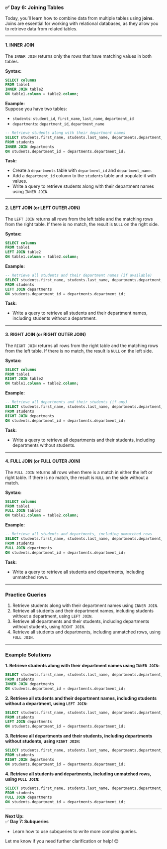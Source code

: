 ### ✅ **Day 6: Joining Tables**  
Today, you’ll learn how to combine data from multiple tables using **joins**. Joins are essential for working with relational databases, as they allow you to retrieve data from related tables.

---

#### **1. INNER JOIN**  
The `INNER JOIN` returns only the rows that have matching values in both tables.  

**Syntax:**  
```sql
SELECT columns
FROM table1
INNER JOIN table2
ON table1.column = table2.column;
```

**Example:**  
Suppose you have two tables:  
- `students`: `student_id`, `first_name`, `last_name`, `department_id`  
- `departments`: `department_id`, `department_name`  

```sql
-- Retrieve students along with their department names
SELECT students.first_name, students.last_name, departments.department_name
FROM students
INNER JOIN departments
ON students.department_id = departments.department_id;
```

**Task:**  
- Create a `departments` table with `department_id` and `department_name`.  
- Add a `department_id` column to the `students` table and populate it with values.  
- Write a query to retrieve students along with their department names using `INNER JOIN`.  

---

#### **2. LEFT JOIN (or LEFT OUTER JOIN)**  
The `LEFT JOIN` returns all rows from the left table and the matching rows from the right table. If there is no match, the result is `NULL` on the right side.  

**Syntax:**  
```sql
SELECT columns
FROM table1
LEFT JOIN table2
ON table1.column = table2.column;
```

**Example:**  
```sql
-- Retrieve all students and their department names (if available)
SELECT students.first_name, students.last_name, departments.department_name
FROM students
LEFT JOIN departments
ON students.department_id = departments.department_id;
```

**Task:**  
- Write a query to retrieve all students and their department names, including students without a department.  

---

#### **3. RIGHT JOIN (or RIGHT OUTER JOIN)**  
The `RIGHT JOIN` returns all rows from the right table and the matching rows from the left table. If there is no match, the result is `NULL` on the left side.  

**Syntax:**  
```sql
SELECT columns
FROM table1
RIGHT JOIN table2
ON table1.column = table2.column;
```

**Example:**  
```sql
-- Retrieve all departments and their students (if any)
SELECT students.first_name, students.last_name, departments.department_name
FROM students
RIGHT JOIN departments
ON students.department_id = departments.department_id;
```

**Task:**  
- Write a query to retrieve all departments and their students, including departments without students.  

---

#### **4. FULL JOIN (or FULL OUTER JOIN)**  
The `FULL JOIN` returns all rows when there is a match in either the left or right table. If there is no match, the result is `NULL` on the side without a match.  

**Syntax:**  
```sql
SELECT columns
FROM table1
FULL JOIN table2
ON table1.column = table2.column;
```

**Example:**  
```sql
-- Retrieve all students and departments, including unmatched rows
SELECT students.first_name, students.last_name, departments.department_name
FROM students
FULL JOIN departments
ON students.department_id = departments.department_id;
```

**Task:**  
- Write a query to retrieve all students and departments, including unmatched rows.  

---

### **Practice Queries**  
1. Retrieve students along with their department names using `INNER JOIN`.  
2. Retrieve all students and their department names, including students without a department, using `LEFT JOIN`.  
3. Retrieve all departments and their students, including departments without students, using `RIGHT JOIN`.  
4. Retrieve all students and departments, including unmatched rows, using `FULL JOIN`.  

---

### **Example Solutions**  

**1. Retrieve students along with their department names using `INNER JOIN`:**  
```sql
SELECT students.first_name, students.last_name, departments.department_name
FROM students
INNER JOIN departments
ON students.department_id = departments.department_id;
```

**2. Retrieve all students and their department names, including students without a department, using `LEFT JOIN`:**  
```sql
SELECT students.first_name, students.last_name, departments.department_name
FROM students
LEFT JOIN departments
ON students.department_id = departments.department_id;
```

**3. Retrieve all departments and their students, including departments without students, using `RIGHT JOIN`:**  
```sql
SELECT students.first_name, students.last_name, departments.department_name
FROM students
RIGHT JOIN departments
ON students.department_id = departments.department_id;
```

**4. Retrieve all students and departments, including unmatched rows, using `FULL JOIN`:**  
```sql
SELECT students.first_name, students.last_name, departments.department_name
FROM students
FULL JOIN departments
ON students.department_id = departments.department_id;
```

---

**Next Up:**  
✅ **Day 7: Subqueries**  
- Learn how to use subqueries to write more complex queries.  

Let me know if you need further clarification or help! 😊
